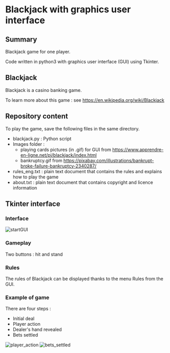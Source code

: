 # Blackjack with graphics user interface

## Summary

Blackjack game for one player.

Code written in python3 with graphics user interface (GUI) using Tkinter.

## Blackjack

Blackjack is a casino banking game.

To learn more about this game : see https://en.wikipedia.org/wiki/Blackjack

## Repository content

To play the game, save the following files in the same directory.

* blackjack.py : Python script
* Images folder : 
    * playing cards pictures (in .gif) for GUI from https://www.apprendre-en-ligne.net/pj/blackjack/index.html
    * bankruptcy.gif from https://pixabay.com/illustrations/bankrupt-broke-failure-bankruptcy-2340287/
* rules_eng.txt : plain text document that contains the rules and explains how to play the game
* about.txt : plain text document that contains copyright and licence information

## Tkinter interface

### Interface

![startGUI](https://user-images.githubusercontent.com/82372483/130064904-553c44bc-c7c8-40a3-abcc-4891de6b98af.png)


### Gameplay

Two buttons : hit and stand

### Rules

The rules of Blackjack can be displayed thanks to the menu Rules from the GUI.

### Example of game

There are four steps :
* Initial deal
* Player action
* Dealer's hand revealed
* Bets settled

![player_action](https://user-images.githubusercontent.com/82372483/130355010-d684a41f-bac6-4867-a9d4-38e573397e45.png)
![bets_settled](https://user-images.githubusercontent.com/82372483/130355013-f4ddb7ed-251a-40c8-aa5f-365a2312f156.png)




